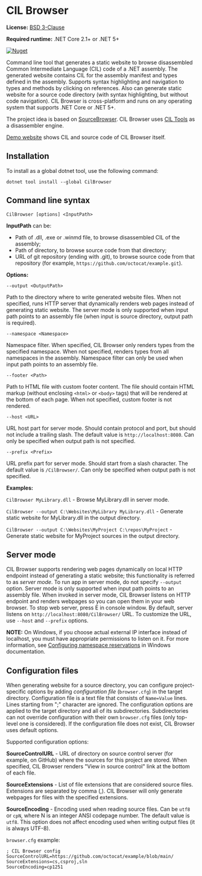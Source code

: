 # CIL Browser

**License:** [BSD 3-Clause](./LICENSE)

**Required runtime:** .NET Core 2.1+ or .NET 5+

[![Nuget](https://img.shields.io/nuget/v/CilBrowser)](https://www.nuget.org/packages/CilBrowser/)

Command line tool that generates a static website to browse disassembled Common Intermediate Language (CIL) code of a .NET assembly. The generated website contains CIL for the assembly manifest and types defined in the assembly. Supports syntax highlighting and navigation to types and methods by clicking on references. Also can generate static website for a source code directory (with syntax highlighting, but without code navigation). CIL Browser is cross-platform and runs on any operating system that supports .NET Core or .NET 5+.

The project idea is based on [SourceBrowser](https://github.com/KirillOsenkov/SourceBrowser). CIL Browser uses [CIL Tools](https://github.com/MSDN-WhiteKnight/CilTools) as a disassembler engine.

[Demo website](https://msdn-whiteknight.github.io/CilBrowser/html/) shows CIL and source code of CIL Browser itself.

## Installation

To install as a global dotnet tool, use the following command:

    dotnet tool install --global CilBrowser

## Command line syntax

    CilBrowser [options] <InputPath>

**InputPath** can be:

- Path of .dll, .exe or .winmd file, to browse disassembled CIL of the assembly;
- Path of directory, to browse source code from that directory;
- URL of git repository (ending with .git), to browse source code from that repository (for example, `https://github.com/octocat/example.git`).

**Options:**
    
    --output <OutputPath>

Path to the directory where to write generated website files. When not specified, runs HTTP server that dynamically renders web pages instead of generating static website. The server mode is only supported when input path points to an assembly file (when input is source directory, output path is required).

    --namespace <Namespace> 
    
Namespace filter. When specified, CIL Browser only renders types from the specified namespace. When not specified, renders types from all namespaces in the assembly. Namespace filter can only be used when input path points to an assembly file.

    --footer <Path>

Path to HTML file with custom footer content. The file should contain HTML markup (without enclosing `<html>` or `<body>` tags) that will be rendered at the bottom of each page. When not specified, custom footer is not rendered.

    --host <URL>

URL host part for server mode. Should contain protocol and port, but should not include a trailing slash. The default value is `http://localhost:8080`. Can only be specified when output path is not specified.

    --prefix <Prefix>

URL prefix part for server mode. Should start from a slash character. The default value is `/CilBrowser/`. Can only be specified when output path is not specified.

**Examples:**

`CilBrowser MyLibrary.dll` - Browse MyLibrary.dll in server mode.

`CilBrowser --output C:\Websites\MyLibrary MyLibrary.dll` - Generate static website for MyLibrary.dll in the output directory.

`CilBrowser --output C:\Websites\MyProject C:\repos\MyProject` - Generate static website for MyProject sources in the output directory.

## Server mode

CIL Browser supports rendering web pages dynamically on local HTTP endpoint instead of generating a static website; this functionality is referred to as *server mode*. To run app in server mode, do not specify `--output` option. Server mode is only supported when input path points to an assembly file. When invoked in server mode, CIL Browser listens on HTTP endpoint and renders webpages so you can open them in your web browser. To stop web server, press E in console window. By default, server listens on `http://localhost:8080/CilBrowser/` URL. To customize the URL, use `--host` and `--prefix` options.

**NOTE:** On Windows, if you choose actual external IP interface instead of localhost, you must have appropriate permissions to listen on it. For more information, see [Configuring namespace reservations](https://learn.microsoft.com/en-us/dotnet/framework/wcf/feature-details/configuring-http-and-https#configuring-namespace-reservations) in Windows documentation. 

## Configuration files

When generating website for a source directory, you can configure project-specific options by adding *configuration file* (`browser.cfg`) in the target directory. Configuration file is a text file that consists of `Name=Value` lines. Lines starting from ";" character are ignored. The configuration options are applied to the target directory and all of its subdirectories. Subdirectories can not override configuration with their own `browser.cfg` files (only top-level one is considered). If the configuration file does not exist, CIL Browser uses default options.

Supported configuration options:

**SourceControlURL** - URL of directory on source control server (for example, on GitHub) where the sources for this project are stored. When specified, CIL Browser renders "View in source control" link at the bottom of each file.

**SourceExtensions** - List of file extensions that are considered source files. Extensions are separated by comma (,). CIL Browser will only generate webpages for files with the specified extensions.

**SourceEncoding** - Encoding used when reading source files. Can be `utf8` or `cpN`, where N is an integer ANSI codepage number. The default value is `utf8`. This option does not affect encoding used when writing output files (it is always UTF-8).

`browser.cfg` example:

```
; CIL Browser config
SourceControlURL=https://github.com/octocat/example/blob/main/
SourceExtensions=cs,csproj,sln
SourceEncoding=cp1251
```
